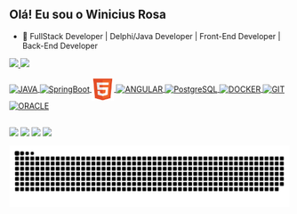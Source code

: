 ## Olá! Eu sou o Winicius Rosa


- 🔭 FullStack Developer | Delphi/Java Developer | Front-End Developer | Back-End Developer
 
<a href="https://github.com/WiniciusRosa">
  <img height="180em" src="https://github-readme-stats.vercel.app/api?username=WiniciusRosa&show_icons=true&theme=dracula&include_all_commits=true&count_private=true"/>
  <img height="180em" src="https://github-readme-stats.vercel.app/api/top-langs/?username=WiniciusRosa&layout=compact&langs_count=7&theme=dracula"/>
</div>

<div style="display: inline_block"><br>
  <img align="center" alt="JAVA" height="40" width="40" src="https://cdn.jsdelivr.net/gh/devicons/devicon/icons/java/java-original.svg"> 
  <img align="center" alt="SpringBoot" height="40" width="40" src="https://cdn.jsdelivr.net/gh/devicons/devicon/icons/spring/spring-original.svg"> 
  <img align="center" alt="HTML" height="40" width="40" src="https://raw.githubusercontent.com/devicons/devicon/master/icons/html5/html5-original.svg">
  <img align="center" alt="ANGULAR" height="40" width="40" src="https://cdn.jsdelivr.net/gh/devicons/devicon/icons/angularjs/angularjs-original.svg" />
  <img align="center" alt="PostgreSQL" height="40" width="40" src=https://cdn.jsdelivr.net/gh/devicons/devicon/icons/postgresql/postgresql-original.svg>      
  <img align="center" alt="DOCKER " height="40" width="40" src="https://cdn.jsdelivr.net/gh/devicons/devicon/icons/docker/docker-original-wordmark.svg" />      
  <img align="center" alt="GIT " height="40" width="40" src="https://cdn.jsdelivr.net/gh/devicons/devicon/icons/git/git-plain.svg" />
  <img align="center" alt="ORACLE " height="40" width="40" src="https://cdn.jsdelivr.net/gh/devicons/devicon/icons/oracle/oracle-original.svg" />          
</div>

##

<div> 
  <a href="https://instagram.com/winicius_silva" target="_blank"><img src="https://img.shields.io/badge/-Instagram-%23E4405F?style=for-the-badge&logo=instagram&logoColor=white" target="_blank"></a>  
  <a href = "mailto:winicius-silva@outlook.com"><img src="https://img.shields.io/badge/-Gmail-%23333?style=for-the-badge&logo=gmail&logoColor=white" target="_blank"></a>
  <a href="https://www.linkedin.com/in/winicius-silva-rosa-555756182/" target="_blank"><img src="https://img.shields.io/badge/-LinkedIn-%230077B5?style=for-the-badge&logo=linkedin&logoColor=white" target="_blank"></a> 
  <a href="https://api.whatsapp.com/send?phone=5565999379211&text=Oi%20Winicius%2C%20tudo%20bem%3F%20Encontrei%20o%20seu%20n%C3%BAmero%20no%20GitHub%20" target="_blank"><img src="https://img.shields.io/badge/WhatsApp-25D366?style=for-the-badge&logo=whatsapp&logoColor=white" target="_blank"></a>
 
 ![Snake animation](https://github.com/artnomic/artnomic/blob/output/github-contribution-grid-snake.svg)
</div>
